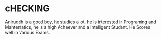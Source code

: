 # cHECKING

Aniruddh is a good boy, he studies a lot.
he is interested in Programing and Mahtematics, he is a high Acheever and a Intelligent Student.
He Scores well in Various Exams.

